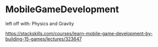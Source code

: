 # MobileGameDevelopment

left off with: Physics and Gravity

https://stackskills.com/courses/learn-mobile-game-development-by-building-15-games/lectures/323647




